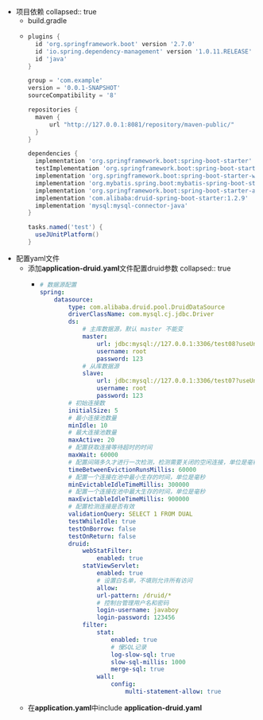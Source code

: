 - 项目依赖
  collapsed:: true
	- build.gradle
	- ```gradle
	  plugins {
	  	id 'org.springframework.boot' version '2.7.0'
	  	id 'io.spring.dependency-management' version '1.0.11.RELEASE'
	  	id 'java'
	  }
	  
	  group = 'com.example'
	  version = '0.0.1-SNAPSHOT'
	  sourceCompatibility = '8'
	  
	  repositories {
	  	maven {
	  		url "http://127.0.0.1:8081/repository/maven-public/"
	  	}
	  }
	  
	  dependencies {
	  	implementation 'org.springframework.boot:spring-boot-starter'
	  	testImplementation 'org.springframework.boot:spring-boot-starter-test'
	  	implementation 'org.springframework.boot:spring-boot-starter-web'
	  	implementation 'org.mybatis.spring.boot:mybatis-spring-boot-starter:2.2.2'
	  	implementation 'org.springframework.boot:spring-boot-starter-aop'
	  	implementation 'com.alibaba:druid-spring-boot-starter:1.2.9'
	  	implementation 'mysql:mysql-connector-java'
	  }
	  
	  tasks.named('test') {
	  	useJUnitPlatform()
	  }
	  
	  ```
- 配置yaml文件
	- 添加**application-druid.yaml**文件配置druid参数
	  collapsed:: true
		- ```Yaml
		  # 数据源配置
		  spring:
		      datasource:
		          type: com.alibaba.druid.pool.DruidDataSource
		          driverClassName: com.mysql.cj.jdbc.Driver
		          ds:
		              # 主库数据源，默认 master 不能变
		              master:
		                  url: jdbc:mysql://127.0.0.1:3306/test08?useUnicode=true&characterEncoding=utf8&zeroDateTimeBehavior=convertToNull&useSSL=false&serverTimezone=Asia/Shanghai
		                  username: root
		                  password: 123
		              # 从库数据源
		              slave:
		                  url: jdbc:mysql://127.0.0.1:3306/test07?useUnicode=true&characterEncoding=utf8&zeroDateTimeBehavior=convertToNull&useSSL=false&serverTimezone=Asia/Shanghai
		                  username: root
		                  password: 123
		          # 初始连接数
		          initialSize: 5
		          # 最小连接池数量
		          minIdle: 10
		          # 最大连接池数量
		          maxActive: 20
		          # 配置获取连接等待超时的时间
		          maxWait: 60000
		          # 配置间隔多久才进行一次检测，检测需要关闭的空闲连接，单位是毫秒
		          timeBetweenEvictionRunsMillis: 60000
		          # 配置一个连接在池中最小生存的时间，单位是毫秒
		          minEvictableIdleTimeMillis: 300000
		          # 配置一个连接在池中最大生存的时间，单位是毫秒
		          maxEvictableIdleTimeMillis: 900000
		          # 配置检测连接是否有效
		          validationQuery: SELECT 1 FROM DUAL
		          testWhileIdle: true
		          testOnBorrow: false
		          testOnReturn: false
		          druid:
		              webStatFilter:
		                  enabled: true
		              statViewServlet:
		                  enabled: true
		                  # 设置白名单，不填则允许所有访问
		                  allow:
		                  url-pattern: /druid/*
		                  # 控制台管理用户名和密码
		                  login-username: javaboy
		                  login-password: 123456
		              filter:
		                  stat:
		                      enabled: true
		                      # 慢SQL记录
		                      log-slow-sql: true
		                      slow-sql-millis: 1000
		                      merge-sql: true
		                  wall:
		                      config:
		                          multi-statement-allow: true
		  ```
	- 在**application.yaml**中include **application-druid.yaml**